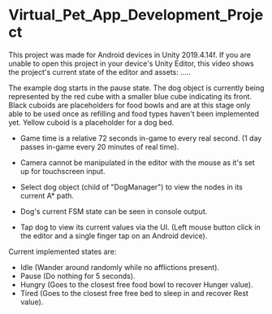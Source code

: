 # Virtual_Pet_App_Development_Project

This project was made for Android devices in Unity 2019.4.14f.
If you are unable to open this project in your device's Unity Editor, this video shows the project's current state of the editor and assets:
.....

The example dog starts in the pause state.
The dog object is currently being represented by the red cube with a smaller blue cube indicating its front.
Black cuboids are placeholders for food bowls and are at this stage only able to be used once as refilling and food types haven't been implemented yet.
Yellow cuboid is a placeholder for a dog bed.

- Game time is a relative 72 seconds in-game to every real second. (1 day passes in-game every 20 minutes of real time).
- Camera cannot be manipulated in the editor with the mouse as it's set up for touchscreen input.

- Select dog object (child of "DogManager") to view the nodes in its current A* path.
- Dog's current FSM state can be seen in console output. 
- Tap dog to view its current values via the UI. (Left mouse button click in the editor and a single finger tap on an Android device).

Current implemented states are:
- Idle (Wander around randomly while no afflictions present).
- Pause (Do nothing for 5 seconds).
- Hungry (Goes to the closest free food bowl to recover Hunger value).
- Tired (Goes to the closest free free bed to sleep in and recover Rest value).